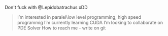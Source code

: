 Don't fuck with @Lepidobatrachus xDD  
>I’m interested in paralel\low level programming, high speed programmig 
>I’m currently learning CUDA 
>I’m looking to collaborate on PDE Solver 
>How to reach me - write on git 

<!---
Lepidobatrachus/Lepidobatrachus is a ✨ special ✨ repository because its `README.md` (this file) appears on your GitHub profile.
You can click the Preview link to take a look at your changes.
--->
